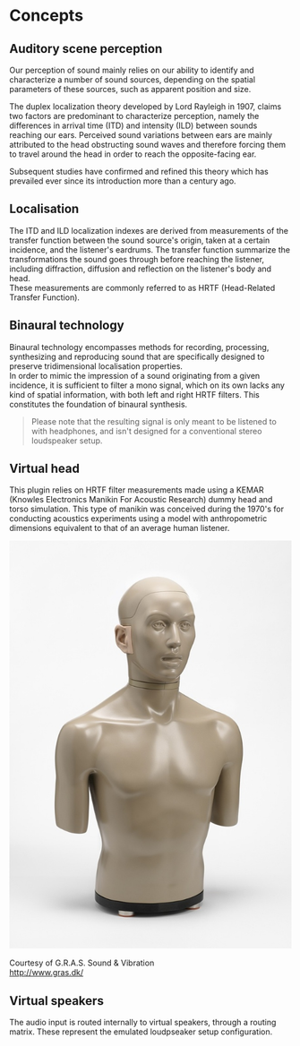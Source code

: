 # Concepts

## Auditory scene perception

Our perception of sound mainly relies on our ability to identify and characterize a number of sound sources, depending on
the spatial parameters of these sources, such as apparent position and size.

The duplex localization theory developed by Lord Rayleigh in 1907, claims two factors are predominant to characterize 
perception, namely the differences in arrival time (ITD) and intensity (ILD) between sounds reaching our ears. 
Perceived sound variations between ears are mainly attributed to the head obstructing sound waves and therefore forcing 
them to travel around the head in order to reach the opposite-facing ear.

Subsequent studies have confirmed and refined this theory which has prevailed ever since its introduction more than a
century ago.

## Localisation

The ITD and ILD localization indexes are derived from measurements of the transfer function between the sound source's
origin, taken at a certain incidence, and the listener's eardrums. The transfer function summarize the transformations the
sound goes through before reaching the listener, including diffraction, diffusion and reflection on the listener's 
body and head.  
These measurements are commonly referred to as HRTF (Head-Related Transfer Function).

## Binaural technology

Binaural technology encompasses methods for recording, processing, synthesizing and reproducing sound that are 
specifically designed to preserve tridimensional localisation properties.  
In order to mimic the impression of a sound originating from a given incidence, it is sufficient to filter a mono signal, which
on its own lacks any kind of spatial information, with both left and right HRTF filters. This constitutes the foundation of
binaural synthesis.  
> Please note that the resulting signal is only meant to be listened to with headphones, and isn't designed for a conventional
stereo loudspeaker setup.

## Virtual head

This plugin relies on HRTF filter measurements made using a KEMAR (Knowles Electronics Manikin
For Acoustic Research) dummy head and torso simulation. This type of manikin was conceived 
during the 1970's for conducting acoustics experiments using a model with anthropometric dimensions
equivalent to that of an average human listener.

![](../include/hear_01.jpg)
 
Courtesy of G.R.A.S. Sound & Vibration  
http://www.gras.dk/


## Virtual speakers

The audio input is routed internally to virtual speakers, through a routing matrix. These represent the
emulated loudpseaker setup configuration.
